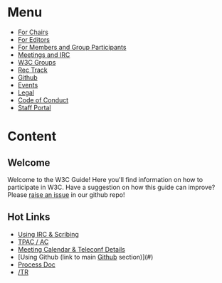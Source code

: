 # Menu
* [For Chairs](https://github.com/nrooney/Guide/blob/master/mock/chairs/index.md)
* [For Editors](#)
* [For Members and Group Participants](#)
* [Meetings and IRC](#)
* [W3C Groups](#)
* [Rec Track](#)
* [Github](#)
* [Events](#)
* [Legal](#)
* [Code of Conduct](#)
* [Staff Portal](#)

# Content
## Welcome
Welcome to the W3C Guide! Here you'll find information on how to participate in W3C. Have a suggestion on how this guide can improve? Please [raise an issue](#) in our github repo!

## Hot Links
* [Using IRC & Scribing](#)
* [TPAC / AC](#)
* [Meeting Calendar & Teleconf Details](#)
* [Using Github (link to main [Github](#github) section)](#)
* [Process Doc](#)
* [/TR](#)

